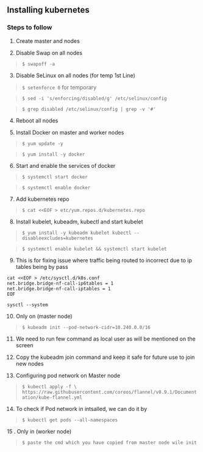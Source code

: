 ## Installing kubernetes 

### Steps to follow
 1. Create master and nodes
 
 2. Disable Swap on all nodes
  
 > `$ swapoff -a`
 
 3. Disable SeLinux on all nodes (for temp 1st Line)
  
 > `$ setenforce 0` for temporary
 
 > `$ sed -i 's/enforcing/disabled/g' /etc/selinux/config`
 
 > `$ grep disabled /etc/selinux/config | grep -v '#' `
 
 4. Reboot all nodes
 
 5. Install Docker on master and worker nodes
 
 > `$ yum update -y`
 
 > `$ yum install -y docker`
 
 6. Start and enable the services of docker
 
 > `$ systemctl start docker `
 
 > `$ systemctl enable docker `
 
 7. Add kubernetes repo
 
 > `$ cat <<EOF > etc/yum.repos.d/kubernetes.repo`
 
 8. Install kubelet, kubeadm, kubectl and start kubelet
 
 > `$ yum install -y kubeadm kubelet kubectl --disableexcludes=kubernetes`
 
 > `$ systemctl enable kubelet && systemctl start kubelet`
 
 9. This is for fixing issue where traffic being routed to incorrect due to ip tables being by pass
  ```
  cat <<EOF > /etc/sysctl.d/k8s.conf
  net.bridge.bridge-nf-call-ip6tables = 1
  net.bridge.bridge-nf-call-iptables = 1
  EOF
  
  sysctl --system
 ```
 
 10. Only on (master node)
 
 >`$ kubeadm init --pod-network-cidr=10.240.0.0/16`
 
 11. We need to run few command as local user as will be mentioned on the screen
 
 12. Copy the kubeadm join command and keep it safe for future use to join new nodes
 
 
13. Configuring pod network on Master node
 
 > `$ kubectl apply -f \ https://raw.githubusercontent.com/coreos/flannel/v0.9.1/Documentation/kube-flannel.yml`
 
14. To check if Pod network in intsalled, we can do it by
 
 > `$ kubectl get pods --all-namespaces`
 
15 . Only in (worker node)
 
 > `$ paste the cmd which you have copied from master node wile init`
 
